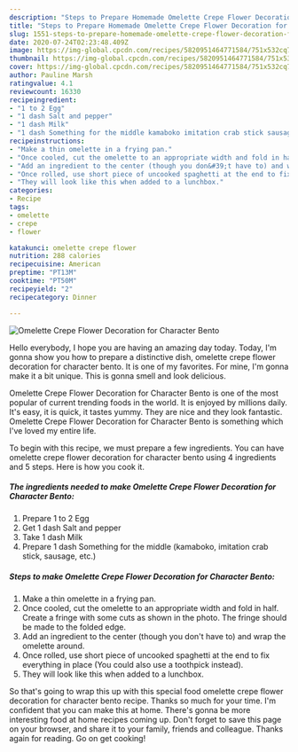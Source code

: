 ```yaml
---
description: "Steps to Prepare Homemade Omelette Crepe Flower Decoration for Character Bento"
title: "Steps to Prepare Homemade Omelette Crepe Flower Decoration for Character Bento"
slug: 1551-steps-to-prepare-homemade-omelette-crepe-flower-decoration-for-character-bento
date: 2020-07-24T02:23:48.409Z
image: https://img-global.cpcdn.com/recipes/5820951464771584/751x532cq70/omelette-crepe-flower-decoration-for-character-bento-recipe-main-photo.jpg
thumbnail: https://img-global.cpcdn.com/recipes/5820951464771584/751x532cq70/omelette-crepe-flower-decoration-for-character-bento-recipe-main-photo.jpg
cover: https://img-global.cpcdn.com/recipes/5820951464771584/751x532cq70/omelette-crepe-flower-decoration-for-character-bento-recipe-main-photo.jpg
author: Pauline Marsh
ratingvalue: 4.1
reviewcount: 16330
recipeingredient:
- "1 to 2 Egg"
- "1 dash Salt and pepper"
- "1 dash Milk"
- "1 dash Something for the middle kamaboko imitation crab stick sausage etc"
recipeinstructions:
- "Make a thin omelette in a frying pan."
- "Once cooled, cut the omelette to an appropriate width and fold in half. Create a fringe with some cuts as shown in the photo. The fringe should be made to the folded edge."
- "Add an ingredient to the center (though you don&#39;t have to) and wrap the omelette around."
- "Once rolled, use short piece of uncooked spaghetti at the end to fix everything in place (You could also use a toothpick instead)."
- "They will look like this when added to a lunchbox."
categories:
- Recipe
tags:
- omelette
- crepe
- flower

katakunci: omelette crepe flower 
nutrition: 288 calories
recipecuisine: American
preptime: "PT13M"
cooktime: "PT50M"
recipeyield: "2"
recipecategory: Dinner

---
```



![Omelette Crepe Flower Decoration for Character Bento](https://img-global.cpcdn.com/recipes/5820951464771584/751x532cq70/omelette-crepe-flower-decoration-for-character-bento-recipe-main-photo.jpg)

Hello everybody, I hope you are having an amazing day today. Today, I'm gonna show you how to prepare a distinctive dish, omelette crepe flower decoration for character bento. It is one of my favorites. For mine, I'm gonna make it a bit unique. This is gonna smell and look delicious.



Omelette Crepe Flower Decoration for Character Bento is one of the most popular of current trending foods in the world. It is enjoyed by millions daily. It's easy, it is quick, it tastes yummy. They are nice and they look fantastic. Omelette Crepe Flower Decoration for Character Bento is something which I've loved my entire life.


To begin with this recipe, we must prepare a few ingredients. You can have omelette crepe flower decoration for character bento using 4 ingredients and 5 steps. Here is how you cook it.

<!--inarticleads1-->

##### The ingredients needed to make Omelette Crepe Flower Decoration for Character Bento:

1. Prepare 1 to 2 Egg
1. Get 1 dash Salt and pepper
1. Take 1 dash Milk
1. Prepare 1 dash Something for the middle (kamaboko, imitation crab stick, sausage, etc.)




<!--inarticleads2-->

##### Steps to make Omelette Crepe Flower Decoration for Character Bento:

1. Make a thin omelette in a frying pan.
1. Once cooled, cut the omelette to an appropriate width and fold in half. Create a fringe with some cuts as shown in the photo. The fringe should be made to the folded edge.
1. Add an ingredient to the center (though you don&#39;t have to) and wrap the omelette around.
1. Once rolled, use short piece of uncooked spaghetti at the end to fix everything in place (You could also use a toothpick instead).
1. They will look like this when added to a lunchbox.




So that's going to wrap this up with this special food omelette crepe flower decoration for character bento recipe. Thanks so much for your time. I'm confident that you can make this at home. There's gonna be more interesting food at home recipes coming up. Don't forget to save this page on your browser, and share it to your family, friends and colleague. Thanks again for reading. Go on get cooking!
